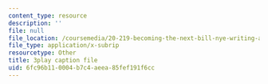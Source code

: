 ```yaml
---
content_type: resource
description: ''
file: null
file_location: /coursemedia/20-219-becoming-the-next-bill-nye-writing-and-hosting-the-educational-show-january-iap-2015/6fc96b110004b7c4aeea85fef191f6cc_3ha4ROyWr9Q.srt
file_type: application/x-subrip
resourcetype: Other
title: 3play caption file
uid: 6fc96b11-0004-b7c4-aeea-85fef191f6cc
---
```

